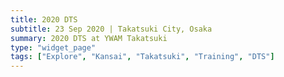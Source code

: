 ```yaml
---
title: 2020 DTS
subtitle: 23 Sep 2020 | Takatsuki City, Osaka
summary: 2020 DTS at YWAM Takatsuki
type: "widget_page"
tags: ["Explore", "Kansai", "Takatsuki", "Training", "DTS"]
---
```

